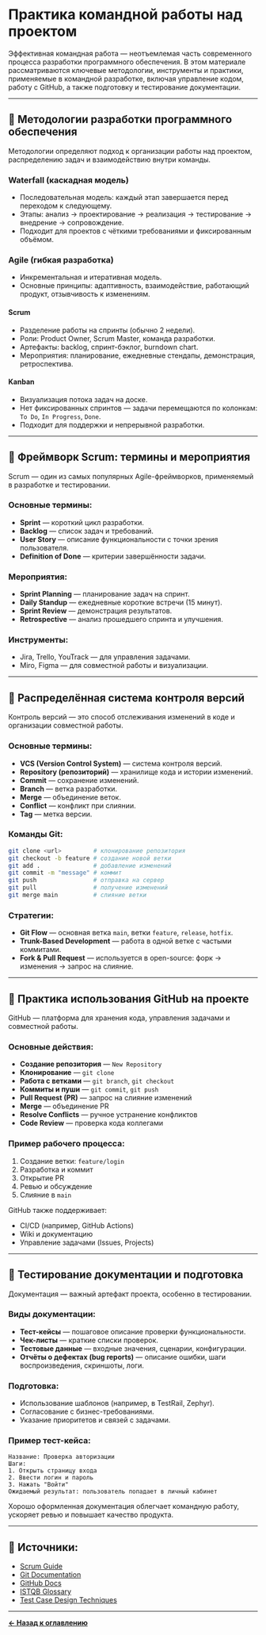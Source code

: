 # Практика командной работы над проектом

Эффективная командная работа — неотъемлемая часть современного процесса разработки программного обеспечения. В этом материале рассматриваются ключевые методологии, инструменты и практики, применяемые в командной разработке, включая управление кодом, работу с GitHub, а также подготовку и тестирование документации.

---

## 📐 Методологии разработки программного обеспечения

Методологии определяют подход к организации работы над проектом, распределению задач и взаимодействию внутри команды.

### Waterfall (каскадная модель)
- Последовательная модель: каждый этап завершается перед переходом к следующему.
- Этапы: анализ → проектирование → реализация → тестирование → внедрение → сопровождение.
- Подходит для проектов с чёткими требованиями и фиксированным объёмом.

### Agile (гибкая разработка)
- Инкрементальная и итеративная модель.
- Основные принципы: адаптивность, взаимодействие, работающий продукт, отзывчивость к изменениям.

#### Scrum
- Разделение работы на спринты (обычно 2 недели).
- Роли: Product Owner, Scrum Master, команда разработки.
- Артефакты: backlog, спринт-бэклог, burndown chart.
- Мероприятия: планирование, ежедневные стендапы, демонстрация, ретроспектива.

#### Kanban
- Визуализация потока задач на доске.
- Нет фиксированных спринтов — задачи перемещаются по колонкам: `To Do`, `In Progress`, `Done`.
- Подходит для поддержки и непрерывной разработки.

---

## 🧩 Фреймворк Scrum: термины и мероприятия

Scrum — один из самых популярных Agile-фреймворков, применяемый в разработке и тестировании.

### Основные термины:
- **Sprint** — короткий цикл разработки.
- **Backlog** — список задач и требований.
- **User Story** — описание функциональности с точки зрения пользователя.
- **Definition of Done** — критерии завершённости задачи.

### Мероприятия:
- **Sprint Planning** — планирование задач на спринт.
- **Daily Standup** — ежедневные короткие встречи (15 минут).
- **Sprint Review** — демонстрация результатов.
- **Retrospective** — анализ прошедшего спринта и улучшения.

### Инструменты:
- Jira, Trello, YouTrack — для управления задачами.
- Miro, Figma — для совместной работы и визуализации.

---

## 🔄 Распределённая система контроля версий

Контроль версий — это способ отслеживания изменений в коде и организации совместной работы.

### Основные термины:
- **VCS (Version Control System)** — система контроля версий.
- **Repository (репозиторий)** — хранилище кода и истории изменений.
- **Commit** — сохранение изменений.
- **Branch** — ветка разработки.
- **Merge** — объединение веток.
- **Conflict** — конфликт при слиянии.
- **Tag** — метка версии.

### Команды Git:
```bash
git clone <url>         # клонирование репозитория
git checkout -b feature # создание новой ветки
git add .               # добавление изменений
git commit -m "message" # коммит
git push                # отправка на сервер
git pull                # получение изменений
git merge main          # слияние ветки
```

### Стратегии:
- **Git Flow** — основная ветка `main`, ветки `feature`, `release`, `hotfix`.
- **Trunk-Based Development** — работа в одной ветке с частыми коммитами.
- **Fork & Pull Request** — используется в open-source: форк → изменения → запрос на слияние.

---

## 🧪 Практика использования GitHub на проекте

GitHub — платформа для хранения кода, управления задачами и совместной работы.

### Основные действия:
- **Создание репозитория** — `New Repository`
- **Клонирование** — `git clone`
- **Работа с ветками** — `git branch`, `git checkout`
- **Коммиты и пуши** — `git commit`, `git push`
- **Pull Request (PR)** — запрос на слияние изменений
- **Merge** — объединение PR
- **Resolve Conflicts** — ручное устранение конфликтов
- **Code Review** — проверка кода коллегами

### Пример рабочего процесса:
1. Создание ветки: `feature/login`
2. Разработка и коммит
3. Открытие PR
4. Ревью и обсуждение
5. Слияние в `main`

GitHub также поддерживает:
- CI/CD (например, GitHub Actions)
- Wiki и документацию
- Управление задачами (Issues, Projects)

---

## 📄 Тестирование документации и подготовка

Документация — важный артефакт проекта, особенно в тестировании.

### Виды документации:
- **Тест-кейсы** — пошаговое описание проверки функциональности.
- **Чек-листы** — краткие списки проверок.
- **Тестовые данные** — входные значения, сценарии, конфигурации.
- **Отчёты о дефектах (bug reports)** — описание ошибки, шаги воспроизведения, скриншоты, логи.

### Подготовка:
- Использование шаблонов (например, в TestRail, Zephyr).
- Согласование с бизнес-требованиями.
- Указание приоритетов и связей с задачами.

### Пример тест-кейса:
```
Название: Проверка авторизации
Шаги:
1. Открыть страницу входа
2. Ввести логин и пароль
3. Нажать "Войти"
Ожидаемый результат: пользователь попадает в личный кабинет
```

Хорошо оформленная документация облегчает командную работу, ускоряет ревью и повышает качество продукта.

---

## 🔗 Источники:
- [Scrum Guide](https://scrumguides.org/)
- [Git Documentation](https://git-scm.com/doc)
- [GitHub Docs](https://docs.github.com/)
- [ISTQB Glossary](https://glossary.istqb.org/)
- [Test Case Design Techniques](https://www.guru99.com/test-case.html)

---
[**← Назад к оглавлению**](../../README.md)